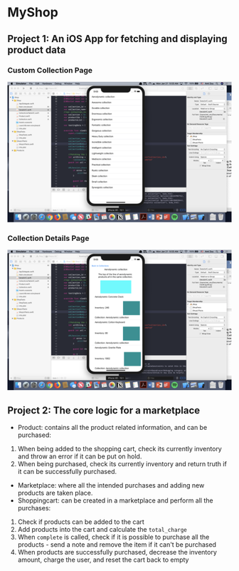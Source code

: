 # MyShop
## Project 1: An iOS App for fetching and displaying product data
### Custom Collection Page
![Page1](https://github.com/ami-zou/MyShop/blob/master/Custom%20Collections%20list%20page%20-%20Screenshot.png)

### Collection Details Page
![Page2](https://github.com/ami-zou/MyShop/blob/master/Collection%20Details%20Page%20-%20Screenshot.png)

## Project 2: The core logic for a marketplace
- Product: contains all the product related information, and can be purchased:
1. When being added to the shopping cart, check its currently inventory and throw an error if it can be put on hold.
2. When being purchased, check its currently inventory and return truth if it can be successfully purchased.
- Marketplace: where all the intended purchases and adding new products are taken place.
- Shoppingcart: can be created in a marketplace and perform all the purchases:
1. Check if products can be added to the cart
2. Add products into the cart and calculate the `total_charge`
3. When `complete` is called, check if it is possible to purchase all the products - send a note and remove the item if it can't be purchased
4. When products are successfully purchased, decrease the inventory amount, charge the user, and reset the cart back to empty
